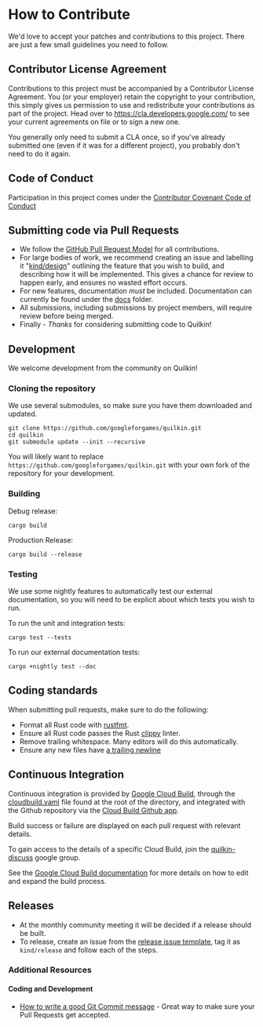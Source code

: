 # How to Contribute

We'd love to accept your patches and contributions to this project. There are
just a few small guidelines you need to follow.

## Contributor License Agreement

Contributions to this project must be accompanied by a Contributor License
Agreement. You (or your employer) retain the copyright to your contribution,
this simply gives us permission to use and redistribute your contributions as
part of the project. Head over to <https://cla.developers.google.com/> to see
your current agreements on file or to sign a new one.

You generally only need to submit a CLA once, so if you've already submitted one
(even if it was for a different project), you probably don't need to do it
again.

## Code of Conduct

Participation in this project comes under the [Contributor Covenant Code of Conduct](code-of-conduct.md)

## Submitting code via Pull Requests

- We follow the [GitHub Pull Request Model](https://help.github.com/articles/about-pull-requests/) for
  all contributions.
- For large bodies of work, we recommend creating an issue and labelling it
  "[kind/design](https://github.com/googleforgames/quilkin/issues?q=is%3Aissue+is%3Aopen+label%3Akind%2Fdesign)"
  outlining the feature that you wish to build, and describing how it will be implemented. This gives a chance
  for review to happen early, and ensures no wasted effort occurs.
- For new features, documentation *must* be included. Documentation can currently be found under 
  the [docs](./docs) folder.
- All submissions, including submissions by project members, will require review before being merged.
- Finally - *Thanks* for considering submitting code to Quilkin!

## Development

We welcome development from the community on Quilkin!

### Cloning the repository

We use several submodules, so make sure you have them downloaded and updated.

```shell script
git clone https://github.com/googleforgames/quilkin.git
cd quilkin
git submodule update --init --recursive
```

You will likely want to replace `https://github.com/googleforgames/quilkin.git` with your own fork of the repository
for your development.

### Building

Debug release:

`cargo build`

Production Release:

`cargo build --release`

### Testing

We use some nightly features to automatically test our external documentation, so you will need to be explicit about
which tests you wish to run.

To run the unit and integration tests:

`cargo test --tests`

To run our external documentation tests:

`cargo +nightly test --doc`

## Coding standards

When submitting pull requests, make sure to do the following:

- Format all Rust code with [rustfmt](https://github.com/rust-lang/rustfmt).
- Ensure all Rust code passes the Rust [clippy](https://github.com/rust-lang/rust-clippy) linter.
- Remove trailing whitespace. Many editors will do this automatically.
- Ensure any new files have [a trailing newline](https://stackoverflow.com/questions/5813311/no-newline-at-end-of-file)

## Continuous Integration

Continuous integration is provided by [Google Cloud Build](https://cloud.google.com/cloud-build),
through the [cloudbuild.yaml](./cloudbuild.yaml) file found at the root of the directory, and integrated with the
Github repository via the 
[Cloud Build Github app](https://cloud.google.com/cloud-build/docs/automating-builds/run-builds-on-github).

Build success or failure are displayed on each pull request with relevant details.

To gain access to the details of a specific Cloud Build, join the 
[quilkin-discuss](https://groups.google.com/forum/#!forum/quilkin-discuss) google group.

See the [Google Cloud Build documentation](https://cloud.google.com/cloud-build/docs/) for more details on
how to edit and expand the build process.

## Releases

* At the monthly community meeting it will be decided if a release should be built.
* To release, create an issue from the [release issue template](./build/templates/release-issue.md), tag it as
  `kind/release` and follow each of the steps.

### Additional Resources

#### Coding and Development

- [How to write a good Git Commit message](https://chris.beams.io/posts/git-commit/) -
  Great way to make sure your Pull Requests get accepted.
